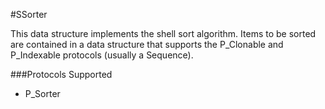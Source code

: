 #SSorter

This data structure implements the shell sort algorithm. Items to be sorted are contained in a data structure that supports the P_Clonable and P_Indexable protocols (usually a Sequence). 

###Protocols Supported

- P_Sorter
